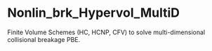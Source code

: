 # Nonlin_brk_Hypervol_MultiD
Finite Volume Schemes (HC, HCNP, CFV) to solve multi-dimensional collisional breakage PBE.
